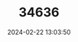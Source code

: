---
title: "34636"
category: "Solanum betaceum"
draft: false
date: 2024-02-22 13:03:50
languages:
  English: ["Tamarillo", "Tree Tomato"]
  Spanish; Castilian: ["Lima Tomate", "Tomate Extranjero", "Tomato De Arbol"]
---